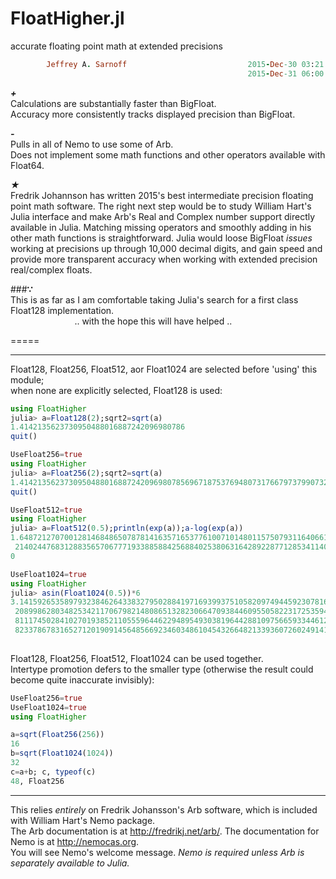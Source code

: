 # FloatHigher.jl
accurate floating point math at extended precisions

```ruby
        Jeffrey A. Sarnoff                           2015-Dec-30 03:21:21 UTC America/New_York
                                                     2015-Dec-31 06:00:00 UTC (multityped ops)
```                    



*__+__*  
   Calculations are substantially faster than BigFloat.  
   Accuracy more consistently tracks displayed precision than BigFloat.  

*__-__*  
   Pulls in all of Nemo to use some of Arb.  
   Does not implement some math functions and other operators available with Float64.  
   
_★_  
   Fredrik Johannson has written 2015's best intermediate precision floating point math software. The right next step would be to study William Hart's Julia interface and make Arb's Real and Complex number support directly available in Julia. Matching missing operators and smoothly adding in his other math functions is straightforward.  Julia would loose BigFloat *issues* working at precisions up through 10,000 decimal digits,
and gain speed and provide more transparent accuracy when working with extended precision real/complex floats.  

###__∵__  
  This is as far as I am comfortable taking Julia's search for a first class Float128 implementation.  
 &nbsp;&nbsp;&nbsp;&nbsp;&nbsp;&nbsp;&nbsp;&nbsp; &nbsp;&nbsp;&nbsp;&nbsp;&nbsp;&nbsp;&nbsp;&nbsp; &nbsp;&nbsp;&nbsp;&nbsp;&nbsp;&nbsp;&nbsp;&nbsp;.. with the hope this will have helped ..

=====


----
Float128, Float256, Float512, aor Float1024 are selected before 'using' this module;  
when none are explicitly selected, Float128 is used:

```julia
using FloatHigher
julia> a=Float128(2);sqrt2=sqrt(a)
1.4142135623730950488016887242096980786
quit()

UseFloat256=true
using FloatHigher
julia> a=Float256(2);sqrt2=sqrt(a)
1.414213562373095048801688724209698078569671875376948073176679737990732478462
quit()

UseFloat512=true
using FloatHigher
julia> a=Float512(0.5);println(exp(a));a-log(exp(a))
1.648721270700128146848650787814163571653776100710148011575079311640661021194  
 2140244768312883565706777193388588425688402538063164289228771285341140760306  
0

UseFloat1024=true
using FloatHigher
julia> asin(Float1024(0.5))*6
3.141592653589793238462643383279502884197169399375105820974944592307816406286  
 2089986280348253421170679821480865132823066470938446095505822317253594081284  
 8111745028410270193852110555964462294895493038196442881097566593344612847564  
 8233786783165271201909145648566923460348610454326648213393607260249141273725  
 

```

Float128, Float256, Float512, Float1024 can be used together.  
Intertype promotion defers to the smaller type (otherwise the result could become quite inaccurate invisibly):

```julia
UseFloat256=true
UseFloat1024=true
using FloatHigher

a=sqrt(Float256(256))
16
b=sqrt(Float1024(1024))
32
c=a+b; c, typeof(c)
48, Float256

```

-----
   

This relies *entirely* on Fredrik Johansson's Arb software, which is included with William Hart's Nemo package.  
The Arb documentation is at http://fredrikj.net/arb/.  The documentation for Nemo is at http://nemocas.org.  
You will see Nemo's welcome message.  _Nemo is required unless Arb is separately available to Julia._


